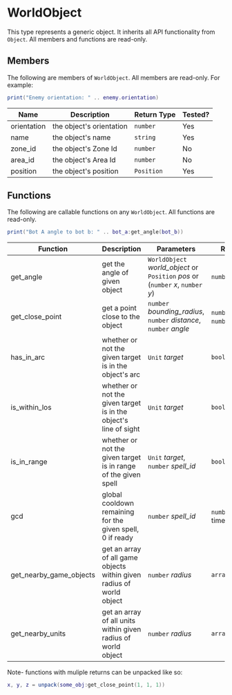 # WorldObject

This type represents a generic object. It inherits all API functionality from `Object`. All members and functions are read-only.

## Members

The following are members of `WorldObject`. All members are read-only. For example:

```lua
print("Enemy orientation: " .. enemy.orientation)
```

| Name        | Description              | Return Type | Tested? |
| ----------- | ------------------------ | ----------- | ------- |
| orientation | the object's orientation | `number`    | Yes     |
| name        | the object's name        | `string`    | Yes     |
| zone_id     | the object's Zone Id     | `number`    | No      |
| area_id     | the object's Area Id     | `number`    | No      |
| position    | the object's position    | `Position`  | Yes     |

## Functions

The following are callable functions on any `WorldObject`. All functions are read-only.

```lua
print("Bot A angle to bot b: " .. bot_a:get_angle(bot_b))
```

| Function                | Description                                                          | Parameters                                                                       | Return Type                              | Tested? |
| ----------------------- | -------------------------------------------------------------------- | -------------------------------------------------------------------------------- | ---------------------------------------- | ------- |
| get_angle               | get the angle of given object                                        | `WorldObject` _world_object_ or `Position` _pos_ or (`number` _x_, `number` _y_) | `number`                                 | No      |
| get_close_point         | get a point close to the object                                      | `number` _bounding_radius_, `number` _distance_, `number` _angle_                | `number` _x_, `number` _y_, `number` _z_ | No      |
| has_in_arc              | whether or not the given target is in the object's arc               | `Unit` _target_                                                                  | `bool`                                   | No      |
| is_within_los           | whether or not the given target is in the object's line of sight     | `Unit` _target_                                                                  | `bool`                                   | No      |
| is_in_range             | whether or not the given target is in range of the given spell       | `Unit` _target_, `number` _spell_id_                                             | `bool`                                   | No      |
| gcd                     | global cooldown remaining for the given spell, 0 if ready            | `number` _spell_id_                                                              | `number` (remaining time)                | No      |
| get_nearby_game_objects | get an array of all game objects within given radius of world object | `number` _radius_                                                                | `array<GameObject>`                      | No      |
| get_nearby_units        | get an array of all units within given radius of world object        | `number` _radius_                                                                | `array<Unit>`                            | No      |

Note- functions with muliple returns can be unpacked like so:

```lua
x, y, z = unpack(some_obj:get_close_point(1, 1, 1))
```
